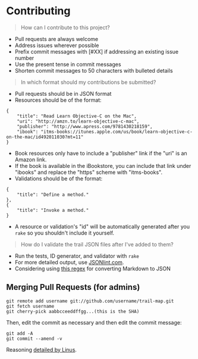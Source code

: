 Contributing
============

> How can I contribute to this project?

* Pull requests are always welcome
* Address issues wherever possible
* Prefix commit messages with [#XX] if addressing an existing issue number
* Use the present tense in commit messages
* Shorten commit messages to 50 characters with bulleted details

> In which format should my contributions be submitted?

* Pull requests should be in JSON format
* Resources should be of the format:

```
{
    "title": "Read Learn Objective-C on the Mac",
    "uri": "http://amzn.to/learn-objective-c-mac",
    "publisher": "http://www.apress.com/9781430218159",
    "ibook": "itms-books://itunes.apple.com/us/book/learn-objective-c-on-the-mac/id492011030?mt=11"
}
```

* Book resources only have to include a "publisher" link if the "uri" is an Amazon link.
* If the book is available in the iBookstore, you can include that link under "ibooks" and replace the "https" scheme with "itms-books".
* Validations should be of the format:

```
{
    "title": "Define a method."
},
{
    "title": "Invoke a method."
}
```

* A resource or validation's "id" will be automatically generated after you `rake` so you shouldn't include it yourself.

> How do I validate the trail JSON files after I've added to them?

* Run the tests, ID generator, and validator with `rake`
* For more detailed output, use [JSONlint.com](http://jsonlint.com).
* Considering using [this regex](https://gist.github.com/4068038) for converting Markdown to JSON

Merging Pull Requests (for admins)
----------------------------------

    git remote add username git://github.com/username/trail-map.git
    git fetch username
    git cherry-pick aabbcceeddffgg...(this is the SHA)

Then, edit the commit as necessary and then edit the commit message:

    git add -A
    git commit --amend -v

Reasoning [detailed by Linus](https://github.com/torvalds/linux/pull/17).
